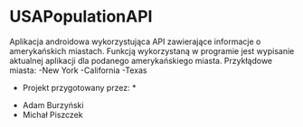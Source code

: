 # USAPopulationAPI
Aplikacja androidowa wykorzystująca API zawierające informacje o amerykańskich miastach.
Funkcją wykorzystaną w programie jest wypisanie aktualnej aplikacji dla podanego amerykańskiego miasta.
Przykłądowe miasta:
-New York
-California
-Texas

* Projekt przygotowany przez: *
- Adam Burzyński
- Michał Piszczek
